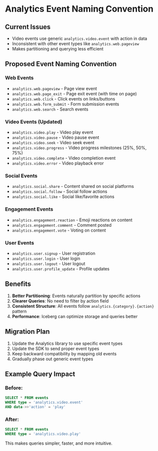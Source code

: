 # Analytics Event Naming Convention

## Current Issues
- Video events use generic `analytics.video.event` with action in data
- Inconsistent with other event types like `analytics.web.pageview`
- Makes partitioning and querying less efficient

## Proposed Event Naming Convention

### Web Events
- `analytics.web.pageview` - Page view event
- `analytics.web.page_exit` - Page exit event (with time on page)
- `analytics.web.click` - Click events on links/buttons
- `analytics.web.form_submit` - Form submission events
- `analytics.web.search` - Search events

### Video Events (Updated)
- `analytics.video.play` - Video play event
- `analytics.video.pause` - Video pause event
- `analytics.video.seek` - Video seek event
- `analytics.video.progress` - Video progress milestones (25%, 50%, 75%)
- `analytics.video.complete` - Video completion event
- `analytics.video.error` - Video playback error

### Social Events
- `analytics.social.share` - Content shared on social platforms
- `analytics.social.follow` - Social follow actions
- `analytics.social.like` - Social like/favorite actions

### Engagement Events
- `analytics.engagement.reaction` - Emoji reactions on content
- `analytics.engagement.comment` - Comment posted
- `analytics.engagement.vote` - Voting on content

### User Events
- `analytics.user.signup` - User registration
- `analytics.user.login` - User login
- `analytics.user.logout` - User logout
- `analytics.user.profile_update` - Profile updates

## Benefits
1. **Better Partitioning**: Events naturally partition by specific actions
2. **Clearer Queries**: No need to filter by action field
3. **Consistent Structure**: All events follow `analytics.{category}.{action}` pattern
4. **Performance**: Iceberg can optimize storage and queries better

## Migration Plan
1. Update the Analytics library to use specific event types
2. Update the SDK to send proper event types
3. Keep backward compatibility by mapping old events
4. Gradually phase out generic event types

## Example Query Impact

### Before:
```sql
SELECT * FROM events 
WHERE type = 'analytics.video.event' 
AND data->>'action' = 'play'
```

### After:
```sql
SELECT * FROM events 
WHERE type = 'analytics.video.play'
```

This makes queries simpler, faster, and more intuitive.